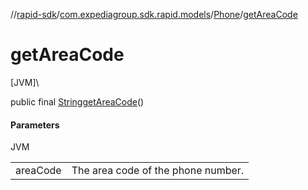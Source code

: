 //[rapid-sdk](../../../index.md)/[com.expediagroup.sdk.rapid.models](../index.md)/[Phone](index.md)/[getAreaCode](get-area-code.md)

# getAreaCode

[JVM]\

public final [String](https://docs.oracle.com/javase/8/docs/api/java/lang/String.html)[getAreaCode](get-area-code.md)()

#### Parameters

JVM

| | |
|---|---|
| areaCode | The area code of the phone number. |
